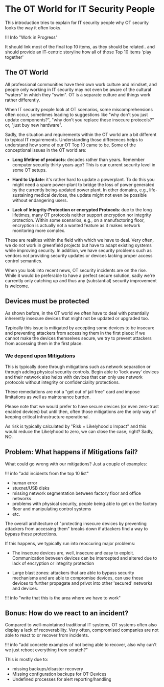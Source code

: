 # The OT World for IT Security People

This introduction tries to explain for IT security people why OT security looks
the way it often looks.

!!! Info "Work in Progress"

  It should link most of the final top 10 items, as they should be related..
  and should provide an IT-centric storyline how all of those Top 10 items
  'play together'

## The OT World

All professional communities have their own work culture and mindset, and people only working in IT security may not even be aware of the cultural "waters" in which they "swim". OT is a separate culture and things work rather differently. 

When IT security people look at OT scenarios, some miscomprehensions often
occur, sometimes leading to suggestions like "why don't you just update
components?", "why don't you replace these insecure protocols?" or,
"just buy new hardware".

Sadly, the situation and requirements within the OT world are a bit different
to typical IT requirements. Understanding those differences helps to
understand how some of our OT Top 10 came to be. Some of the conceptional
issues in the OT world are:

- **Long lifetime of products**: decades rather than years. Remember computer
  security thirty years ago? This is our current security level in some OT setups.

- **Hard to Update**: it's rather hard to update a powerplant. To do this you might
  need a spare power-plant to bridge the loss of power generated by the currently
  being-updated power plant. In other domains, e.g., life-sustaining medical devices, the
  update might not even be possible without endangering users.

- **Lack of Integrity-Protection or encrypted Protocols**: due to the long lifetimes,
  many OT protocols neither support encryption nor integrity protection. Within some
  scenarios, e.g., on a manufactoring floor, encryption is actually not a wanted feature
  as it makes network monitoring more complex.

These are realities within the field with which we have to deal. Very often,
we do not work in greenfield projects but have to adapt existing systems while
improving security. In addition, we have security problems such as vendors not
providing security updates or devices lacking proper access control semantics.

When you look into recent news, OT security incidents are on the rise. While it
would be preferable to have a perfect secure solution, sadly we're currently
only catching up and thus any (substantial) security improvement is welcome.

## Devices must be protected

As shown before, in the OT world we often have to deal with potentially 
inherently insecure devices that might not be updated or upgraded too.

Typically this issue is mitigated by accepting some devices to be insecure
and preventing attackers from accessing them in the first place: if we
cannot make the devices themselves secure, we try to prevent attackers
from accessing them in the first place.

### We depend upon Mitigations

This is typically done through mitigations such as network separation or
through adding physical security controls. Begin able to 'lock away'
devices and their network also helps with devices that can only use
network protocols without integrity or confidenciality protections.

These remediations are not a "get out of jail free" card and impose
limitations as well as maintenance burden.

Please note that we would prefer to have secure devices (or even
zero-trust enabled devices) but until then, often those mitigations
are the only way of keeping critical infrastructure operational.

As risk is typically calculated by "Risk = Likelyhood x Impact" and this
would reduce the Likelyhood to zero, we can close the case, right? Sadly, NO.

## Problem: What happens if Mitigations fail?

What could go wrong with our mitigations? Just a couple of examples:

!!! info "add incidents from the top 10 list"

- human error
- stuxnet/USB disks
- missing network segmentation between factory floor and office networks
- problems with physical security, people being able to get on the
  factory floor and manipulating control systems
- etc.

The overall architecture of "protecting insecure devices by preventing
attackers from accessing them" breaks down if attackers find a way to
bypass these protections.

If this happens, we typically run into reoccuring major problems:

- The insecure devices are, well, insecure and easy to exploit.
  Communication between devices can be intercepted and altered due to
  lack of encryption or integrity protection

- Large blast zones: attackers that are able to bypass security
  mechanisms and are able to compromise devices, can use those devices
  to further propagate and privot into other 'secured' networks and devices.

!!! info "write that this is the area where we have to work"

## Bonus: How do we react to an incident?

Compared to well-maintained traditional IT systems, OT systems often
also display a lack of recoverability. Very often, compromised companies
are not able to react to or recover from incidents.

!!! info "add concrete examples of not being able to recover, also why can't we just reboot everything from scratch?"

This is mostly due to:

- missing backups/disaster recovery
- Missing configuration backups for OT-Devices
- Undefined processes for alert reporting/handling
